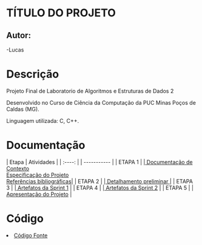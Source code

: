 # TÍTULO DO PROJETO

## Autor:

-Lucas

# Descrição

Projeto Final de Laboratorio de Algoritmos e Estruturas de Dados 2 

Desenvolvido no Curso de Ciência da Computação da PUC Minas Poços de Caldas (MG).

Linguagem utilizada: C, C++.


# Documentação

| Etapa   | Atividades |
|  :----: |  | ----------- |
| ETAPA 1 |  |<a href="docs/1-Documentação de Contexto.md"> Documentação de Contexto</a> <br> <a href="docs/2-Especificação do Projeto.md"> Especificação do Projeto</a> <br> <a href="docs/7-Referências.md"> Referências bibliográficas</a>|
| ETAPA 2 |  |<a href="docs/3-Detalhamento preliminar.md"> Detalhamento preliminar </a> |
| ETAPA 3 |  |<a href="docs/4-Sprint 1.md"> Artefatos da Sprint 1</a> |
| ETAPA 4 |  |<a href="docs/5-Sprint 2.md"> Artefatos da Sprint 2</a> |
| ETAPA 5 |  |<a href="docs/6-Apresentação do Projeto.md"> Apresentação do Projeto</a> |


# Código

<li><a href="src/README.md"> Código Fonte</a></li>

